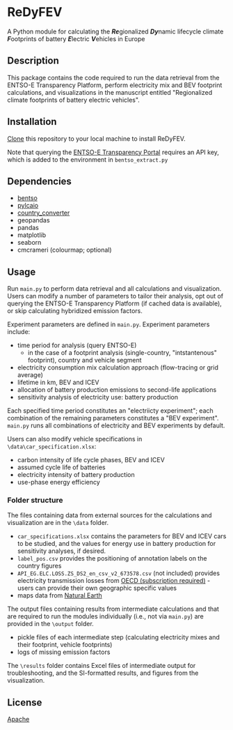 # ReDyFEV

A Python module for calculating the ***Re***gionalized ***Dy***namic lifecycle climate ***F***ootprints of battery ***E***lectric ***V***ehicles in Europe


## Description
This package contains the code required to run the data retrieval from the ENTSO-E Transparency Platform, perform electricity mix and 
BEV footprint calculations, and visualizations in the manuscript entitled "Regionalized climate footprints of battery electric vehicles".  

## Installation
[Clone](https://docs.github.com/en/github/creating-cloning-and-archiving-repositories/cloning-a-repository-from-github/cloning-a-repository) this repository to your local machine to install ReDyFEV.

Note that querying the [ENTSO-E Transparency Portal](https://transparency.entsoe.eu/) requires an API key, which is added to the environment in `bentso_extract.py`

## Dependencies
* [bentso](https://github.com/BONSAMURAIS/bentso)
* [pylcaio](https://github.com/MaximeAgez/pylcaio)
* [country_converter](https://github.com/konstantinstadler/country_converter)
* geopandas
* pandas
* matplotlib
* seaborn
* cmcrameri (colourmap; optional)

## Usage
Run `main.py` to perform data retrieval and all calculations and visualization. 
Users can modify a number of parameters to tailor their analysis, opt out of querying the ENTSO-E Transparency Platform (if cached data is available), or skip calculating hybridized emission factors. 

Experiment parameters are defined in `main.py`. Experiment parameters include:
* time period for analysis (query ENTSO-E)
  * in the case of a footprint analysis (single-country, "intstantenous" footprint), country and vehicle segment
* electricity consumption mix calculation approach (flow-tracing or grid average)
* lifetime in km, BEV and ICEV
* allocation of battery production emissions to second-life applications
* sensitivity analysis of electricity use:  battery production

Each specified time period constitutes an "electriicty experiment"; each combination of the remaining parameters constitutes a "BEV experiment". `main.py` runs all combinations of electricity and BEV experiments by default.

Users can also modify vehicle specifications in `\data\car_specification.xlsx`:
* carbon intensity of life cycle phases, BEV and ICEV
* assumed cycle life of batteries
* electricity intensity of battery production
* use-phase energy efficiency

### Folder structure
The files containing data from external sources for the calculations and visualization are in the `\data` folder. 
  * `car_specifications.xlsx` contains the parameters for BEV and ICEV cars to be studied, and the values for energy use in battery production for sensitivity analyses, if desired.
  * `label_pos.csv` provides the positioning of annotation labels on the country figures
  * `API_EG.ELC.LOSS.ZS_DS2_en_csv_v2_673578.csv` (not included) provides electricity transmission losses from [OECD (subscription required)](https://data.worldbank.org/indicator/EG.ELC.LOSS.ZS) - users can provide their own geographic specific values
  * maps data from [Natural Earth](https://www.naturalearthdata.com/)
  
The output files containing results from intermediate calculations and that are required to run the modules individually (i.e., not via `main.py`) are provided in the `\output` folder. 
  * pickle files of each intermediate step (calculating electricity mixes and their footprint, vehicle footprints)
  * logs of missing emission factors

The `\results` folder contains Excel files of intermediate output for troubleshooting, and the SI-formatted results, and figures from the visualization. 

## License
[Apache](https://www.apache.org/licenses/LICENSE-2.0)
